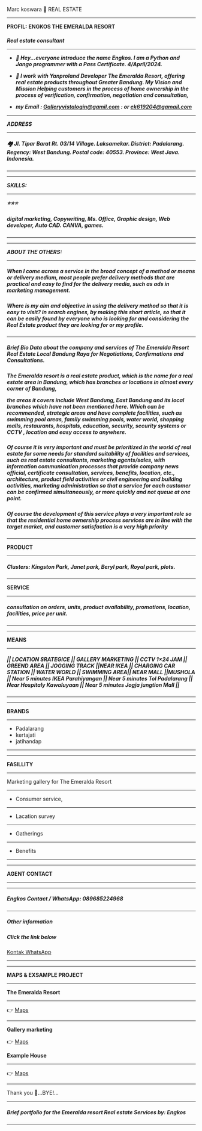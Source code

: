 Marc koswara 👀 REAL ESTATE 

---

 **PROFIL:**
**ENGKOS THE EMERALDA RESORT**
 <h5>Real estate consultant<h/h5>

--- 

-  🌱 Hey...everyone introduce the name Engkos. I am a Python and Jango programmer with a Pass Certificate. 4/April/2024.

 - 🎯 I work with Yanproland Developer **The Emeralda Resort**, offering real estate products throughout Greater Bandung. My Vision and Mission Helping customers in the process of home ownership in the process of verification, confirmation, negotiation and consultation,

-  my Email : Galleryvistalogin@gamil.com
            : or ek619204@gamail.com


---

ADDRESS

---

<h5>🏘️ Jl. Tipar Barat Rt. 03/14 Village. Laksamekar. District: Padalarang. Regency: West Bandung. Postal code: 40553. Province: West Java. Indonesia.</h5>

--- 

---

**SKILLS:** 

---

⭐⭐⭐<h5>digital marketing, Copywriting, Ms. Office, Graphic design, Web developer, Auto CAD. CANVA, games.</h5>

--- 

---

**ABOUT THE OTHERS:** 

---

<h5>When I come across a service in the broad concept of a method or means or delivery medium, most people prefer delivery methods that are practical and easy to find for the delivery media, such as ads in marketing management.
 
  <h5> Where is my aim and objective in using the delivery method so that it is easy to visit? in search engines, by making this short article, so that it can be easily found by everyone who is looking for and considering the Real Estate product they are looking for or my profile.</h5>

--- 

<h5>Brief Bio Data about the company and services of The Emeralda Resort Real Estate Local Bandung Raya for Negotiations, Confirmations and Consultations.</h5>



 <h5>The Emeralda resort is a real estate product, which is the name for a real estate area in Bandung, which has branches or locations in almost every corner of Bandung, 
  
   the areas it covers include West Bandung, East Bandung and its local branches which have not been mentioned here. Which can be recommended, strategic areas and have complete facilities, such as swimming pool areas, family swimming pools, water world, shopping malls, restaurants, hospitals, education, security, security systems or CCTV , location and easy access to anywhere.
   
   <h5>Of course it is very important and must be prioritized in the world of real estate for some needs for standard suitability of facilities and services, such as real estate consultants, marketing agents/sales, with information communication processes that provide company news official, certificate consultation, services, benefits, location, etc., architecture, product field activities or civil engineering and building activities, marketing administration so that a service for each customer can be confirmed simultaneously, or more quickly and not queue at one point.</h5>
   
 <h>Of course the development of this service plays a very important role so that the residential home ownership process services are in line with the target market, and customer satisfaction is a very high priority</h5>
 
  
---

**PRODUCT**

---

 <h5>Clusters: Kingston Park, Janet park, Beryl park, Royal park, plots.</h5>

---


**SERVICE**

---

<h5>consultation on orders, units, product availability, promotions, location, facilities, price per unit.</h5>

--- 

---

**MEANS** 

---

<h5>|| LOCATION SRATEGICE || GALLERY MARKETING || CCTV 1×24 JAM || GREEND AREA || JOGGING TRACK ||NEAR IKEA || CHARGING CAR STATION || WATER WORLD || SWIMMING AREA|| NEAR MALL ||MUSHOLA || Near 5 minutes IKEA Parahiyangan || Near 5  minutes Tol Padalarang || Near Hospitaly Kawaluyaan || Near 5 minutes Jogja jungtion Mall ||</h5>

---

---

 **BRANDS**

---

 - Padalarang 
- kertajati
 - jatihandap 

--- 

---

**FASILLITY** 

---

Marketing gallery for The Emeralda Resort

---

 - Consumer service,

---

- Lacation survey

---

 - Gatherings

---

 - Benefits 

---  

---

 **AGENT CONTACT** 

---

---

<h5>Engkos
 Contact / WhatsApp: 089685224968</h5>

---

 <h5>Other information</h5>

 <h5>Click the link below</h5>

[Kontak WhatsApp](https://take.app/id/gallerycreators)

--- 

---

**MAPS & EXSAMPLE PROJECT** 

---

**The Emeralda Resort**

--- 

👉 [Maps](https://maps.app.goo.gl/wBnheVot5DMbDeiz6)

---

 **Gallery marketing**


👉 [Maps](https://maps.app.goo.gl/Bswm7SmvrQgZYv4m8)


**Example House**

---


👉 [Maps](https://maps.app.goo.gl/bTpMSnyy1usGwDMX6)

---

Thank you 🙏...BYE!...

---

<h5>Brief portfolio for the Emeralda resort Real estate Services
by: Engkos</h5>

---






